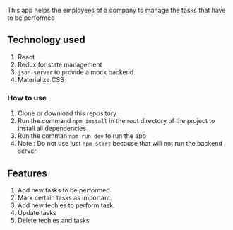 This app helps the employees of a company to manage the tasks that have to be performed

## Technology used
  1. React
  2. Redux for state management
  3. `json-server` to provide a mock backend.
  4. Materialize CSS 
 
### How to use
  1. Clone or download this repository
  2. Run the command `npm install` in the root directory of the project to install all dependencies
  3. Run the comman `npm run dev` to run the app 
  4. Note : Do not use just `npm start` because that will not run the backend server
  
## Features
  1. Add new tasks to be performed.
  2. Mark certain tasks as important.
  3. Add new techies to perform task.
  4. Update tasks
  5. Delete techies and tasks
